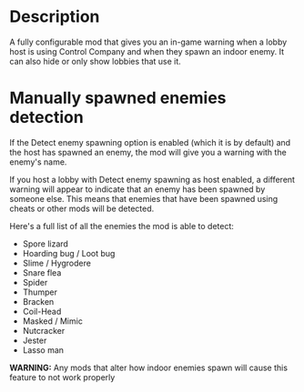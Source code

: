 # Description

A fully configurable mod that gives you an in-game warning when a lobby host is using Control Company and when they spawn an indoor enemy. It can also hide or only show lobbies that use it.

# Manually spawned enemies detection

If the Detect enemy spawning option is enabled (which it is by default) and the host has spawned an enemy, the mod will give you a warning with the enemy's name.

If you host a lobby with Detect enemy spawning as host enabled, a different warning will appear to indicate that an enemy has been spawned by someone else. This means that enemies that have been spawned using cheats or other mods will be detected.

Here's a full list of all the enemies the mod is able to detect:

- Spore lizard
- Hoarding bug / Loot bug
- Slime / Hygrodere
- Snare flea
- Spider
- Thumper
- Bracken
- Coil-Head
- Masked / Mimic
- Nutcracker
- Jester
- Lasso man

**WARNING:**
Any mods that alter how indoor enemies spawn will cause this feature to not work properly